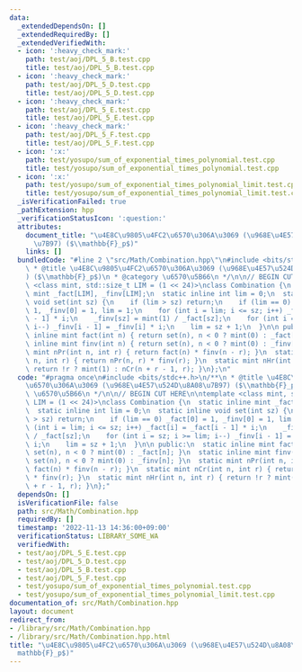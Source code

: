```yaml
---
data:
  _extendedDependsOn: []
  _extendedRequiredBy: []
  _extendedVerifiedWith:
  - icon: ':heavy_check_mark:'
    path: test/aoj/DPL_5_B.test.cpp
    title: test/aoj/DPL_5_B.test.cpp
  - icon: ':heavy_check_mark:'
    path: test/aoj/DPL_5_D.test.cpp
    title: test/aoj/DPL_5_D.test.cpp
  - icon: ':heavy_check_mark:'
    path: test/aoj/DPL_5_E.test.cpp
    title: test/aoj/DPL_5_E.test.cpp
  - icon: ':heavy_check_mark:'
    path: test/aoj/DPL_5_F.test.cpp
    title: test/aoj/DPL_5_F.test.cpp
  - icon: ':x:'
    path: test/yosupo/sum_of_exponential_times_polynomial.test.cpp
    title: test/yosupo/sum_of_exponential_times_polynomial.test.cpp
  - icon: ':x:'
    path: test/yosupo/sum_of_exponential_times_polynomial_limit.test.cpp
    title: test/yosupo/sum_of_exponential_times_polynomial_limit.test.cpp
  _isVerificationFailed: true
  _pathExtension: hpp
  _verificationStatusIcon: ':question:'
  attributes:
    document_title: "\u4E8C\u9805\u4FC2\u6570\u306A\u3069 (\u968E\u4E57\u524D\u8A08\
      \u7B97) ($\\mathbb{F}_p$)"
    links: []
  bundledCode: "#line 2 \"src/Math/Combination.hpp\"\n#include <bits/stdc++.h>\n/**\n\
    \ * @title \u4E8C\u9805\u4FC2\u6570\u306A\u3069 (\u968E\u4E57\u524D\u8A08\u7B97\
    ) ($\\mathbb{F}_p$)\n * @category \u6570\u5B66\n */\n\n// BEGIN CUT HERE\n\ntemplate\
    \ <class mint, std::size_t LIM = (1 << 24)>\nclass Combination {\n  static inline\
    \ mint _fact[LIM], _finv[LIM];\n  static inline int lim = 0;\n  static inline\
    \ void set(int sz) {\n    if (lim > sz) return;\n    if (lim == 0) _fact[0] =\
    \ 1, _finv[0] = 1, lim = 1;\n    for (int i = lim; i <= sz; i++) _fact[i] = _fact[i\
    \ - 1] * i;\n    _finv[sz] = mint(1) / _fact[sz];\n    for (int i = sz; i >= lim;\
    \ i--) _finv[i - 1] = _finv[i] * i;\n    lim = sz + 1;\n  }\n\n public:\n  static\
    \ inline mint fact(int n) { return set(n), n < 0 ? mint(0) : _fact[n]; }\n  static\
    \ inline mint finv(int n) { return set(n), n < 0 ? mint(0) : _finv[n]; }\n  static\
    \ mint nPr(int n, int r) { return fact(n) * finv(n - r); }\n  static mint nCr(int\
    \ n, int r) { return nPr(n, r) * finv(r); }\n  static mint nHr(int n, int r) {\
    \ return !r ? mint(1) : nCr(n + r - 1, r); }\n};\n"
  code: "#pragma once\n#include <bits/stdc++.h>\n/**\n * @title \u4E8C\u9805\u4FC2\
    \u6570\u306A\u3069 (\u968E\u4E57\u524D\u8A08\u7B97) ($\\mathbb{F}_p$)\n * @category\
    \ \u6570\u5B66\n */\n\n// BEGIN CUT HERE\n\ntemplate <class mint, std::size_t\
    \ LIM = (1 << 24)>\nclass Combination {\n  static inline mint _fact[LIM], _finv[LIM];\n\
    \  static inline int lim = 0;\n  static inline void set(int sz) {\n    if (lim\
    \ > sz) return;\n    if (lim == 0) _fact[0] = 1, _finv[0] = 1, lim = 1;\n    for\
    \ (int i = lim; i <= sz; i++) _fact[i] = _fact[i - 1] * i;\n    _finv[sz] = mint(1)\
    \ / _fact[sz];\n    for (int i = sz; i >= lim; i--) _finv[i - 1] = _finv[i] *\
    \ i;\n    lim = sz + 1;\n  }\n\n public:\n  static inline mint fact(int n) { return\
    \ set(n), n < 0 ? mint(0) : _fact[n]; }\n  static inline mint finv(int n) { return\
    \ set(n), n < 0 ? mint(0) : _finv[n]; }\n  static mint nPr(int n, int r) { return\
    \ fact(n) * finv(n - r); }\n  static mint nCr(int n, int r) { return nPr(n, r)\
    \ * finv(r); }\n  static mint nHr(int n, int r) { return !r ? mint(1) : nCr(n\
    \ + r - 1, r); }\n};"
  dependsOn: []
  isVerificationFile: false
  path: src/Math/Combination.hpp
  requiredBy: []
  timestamp: '2022-11-13 14:36:00+09:00'
  verificationStatus: LIBRARY_SOME_WA
  verifiedWith:
  - test/aoj/DPL_5_E.test.cpp
  - test/aoj/DPL_5_D.test.cpp
  - test/aoj/DPL_5_B.test.cpp
  - test/aoj/DPL_5_F.test.cpp
  - test/yosupo/sum_of_exponential_times_polynomial.test.cpp
  - test/yosupo/sum_of_exponential_times_polynomial_limit.test.cpp
documentation_of: src/Math/Combination.hpp
layout: document
redirect_from:
- /library/src/Math/Combination.hpp
- /library/src/Math/Combination.hpp.html
title: "\u4E8C\u9805\u4FC2\u6570\u306A\u3069 (\u968E\u4E57\u524D\u8A08\u7B97) ($\\\
  mathbb{F}_p$)"
---
```

